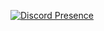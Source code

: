 [![Discord Presence](https://lanyard.cnrad.dev/api/694482659702734909)](https://discord.com/users/694482659702734909)